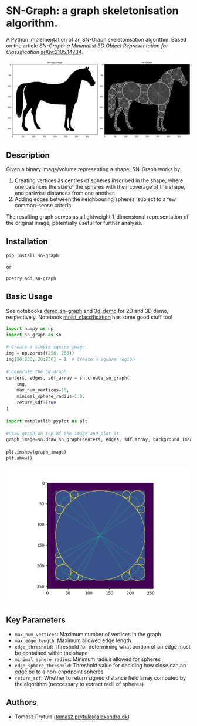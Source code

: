 # SN-Graph: a graph skeletonisation algorithm.

A Python implementation of an SN-Graph skeletonisation algorithm. Based on the article *SN-Graph: a Minimalist 3D Object Representation for Classification* [arXiv:2105.14784](https://arxiv.org/abs/2105.14784).


![Example of a binary image and the skeletal graph](https://raw.githubusercontent.com/alexandrainst/sn-graph/main/assets/horse_graph.png "SN-graph generated out of an scikit-image's horse image.")

## Description

Given a binary image/volume representing a shape, SN-Graph works by:

1. Creating vertices as centres of spheres inscribed in the shape, where one balances the size of the spheres with their coverage of the shape, and pariwise distances from one another.
3. Adding edges between the neighbouring spheres, subject to a few common-sense criteria.

The resulting graph serves as a lightweight 1-dimensional representation of the original image, potentially useful for further analysis.

## Installation

```bash
pip install sn-graph
```
or

```bash
poetry add sn-graph
```

## Basic Usage

See notebooks [demo_sn-graph](notebooks/demo_sn-graph.ipynb) and [3d_demo](notebooks/3D_demo.ipynb) for 2D and 3D demo, respectively. Notebook [mnist_classification](notebooks/mnist_classification.ipynb) has some good stuff too!

```python
import numpy as np
import sn_graph as sn

# Create a simple square image
img = np.zeros((256, 256))
img[20:236, 20:236] = 1  # Create a square region

# Generate the SN graph
centers, edges, sdf_array = sn.create_sn_graph(
    img,
    max_num_vertices=15,
    minimal_sphere_radius=1.0,
    return_sdf=True
)

import matplotlib.pyplot as plt

#Draw graph on top of the image and plot it
graph_image=sn.draw_sn_graph(centers, edges, sdf_array, background_image=img)

plt.imshow(graph_image)
plt.show()
```
<img src="https://raw.githubusercontent.com/alexandrainst/sn-graph/main/assets/square_readme.png" alt="SN-Graph drawn on top of the square" width="500">

## Key Parameters

- `max_num_vertices`: Maximum number of vertices in the graph
- `max_edge_length`: Maximum allowed edge length
- `edge_threshold`: Threshold for determining what portion of an edge must be contained within the shape
- `minimal_sphere_radius`: Minimum radius allowed for spheres
- `edge_sphere_threshold`: Threshold value for deciding how close can an edge be to a non-enpdpoint spheres
- `return_sdf`: Whether to return signed distance field array computed by the algorithm (neccessary to extract radii of spheres)

## Authors
- Tomasz Prytuła (<tomasz.prytula@alexandra.dk>)
